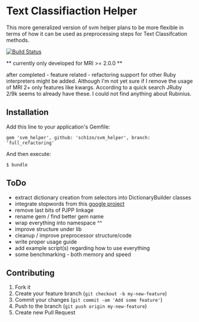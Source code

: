 # Text Classifiaction Helper

This more generalized version of svm helper plans to be more flexible in terms
of how it can be used as preprocessing steps for Text Classifcation methods.

[![Build Status](https://travis-ci.org/sch1zo/svm_helper.png?branch=full_refactoring)](https://travis-ci.org/sch1zo/svm_helper)

** currently only developed for MRI >= 2.0.0 **

after completed - feature related - refactoring support for other Ruby
interpreters might be added. Although I'm not yet sure if I remove the usage of
MRI 2+ only features like kwargs. According to a quick search JRuby 2/9k
seems to already have these. I could not find anything about Rubinius.


## Installation

Add this line to your application's Gemfile:

    gem 'svm_helper', github: 'sch1zo/svm_helper', branch: 'full_refactoring'

And then execute:

    $ bundle

## ToDo

- extract dictionary creation from selectors into DictionaryBuilder classes
- integrate stopwords from this [google project](https://code.google.com/p/stop-words/)
- remove last bits of PJPP linkage
- rename gem / find better gem name
- wrap everything into namespace ^^
- improve structure under lib
- cleanup / improve preprocessor structure/code
- write proper usage guide
- add example script(s) regarding how to use everything
- some benchmarking - both memory and speed

## Contributing

1. Fork it
2. Create your feature branch (`git checkout -b my-new-feature`)
3. Commit your changes (`git commit -am 'Add some feature'`)
4. Push to the branch (`git push origin my-new-feature`)
5. Create new Pull Request
